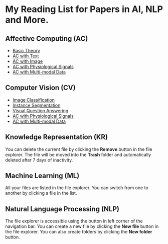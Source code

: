 # My Reading List for Papers in AI, NLP and More.

## Affective Computing (AC)

 - [Basic Theory](./AC/AC_theory.md)
 - [AC with Text](./AC/AC_Text.md)
 - [AC with Image](./AC/AC_Image.md)
 - [AC with Physiological Signals](./AC/AC_Physiological.md)
 - [AC with Multi-modal Data](./AC/AC_Multimodal.md)

## Computer Vision (CV)

 - [Image Classification](./AC/AC_theory.md)
 - [Instance Segmentation](./AC/AC_Text.md)
 - [Visual Question Answering](./AC/AC_Image.md)
 - [AC with Physiological Signals](./AC/AC_Physiological.md)
 - [AC with Multi-modal Data](./AC/AC_Multimodal.md)

## Knowledge Representation (KR)

You can delete the current file by clicking the **Remove** button in the file explorer. The file will be moved into the **Trash** folder and automatically deleted after 7 days of inactivity.

## Machine Learning (ML)

All your files are listed in the file explorer. You can switch from one to another by clicking a file in the list.

## Natural Language Processing (NLP)

The file explorer is accessible using the button in left corner of the navigation bar. You can create a new file by clicking the **New file** button in the file explorer. You can also create folders by clicking the **New folder** button.







<!--stackedit_data:
eyJoaXN0b3J5IjpbLTI4NzI5Nzc5MSwxMTEyNDIwMTc5LDQyMD
I3MjAwNF19
-->